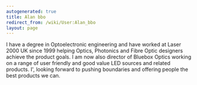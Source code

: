 ```yaml
---
autogenerated: true
title: Alan bbo
redirect_from: /wiki/User:Alan_bbo
layout: page
---
```


I have a degree in Optoelectronic engineering and have worked at Laser
2000 UK since 1999 helping Optics, Photonics and Fibre Optic designers
achieve the product goals. I am now also director of Bluebox Optics
working on a range of user friendly and good value LED sources and
related products. I', looking forward to pushing boundaries and offering
people the best products we can.
